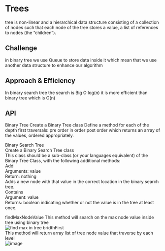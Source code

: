 # Trees
tree is non-linear and a hierarchical data structure consisting of a collection of nodes such that each node of the tree stores a value, a list of references to nodes (the “children”).    

## Challenge
in binary tree we use Queue to store data inside it  which mean that we use another data structure to enhance our algorithm  
## Approach & Efficiency
In binary search tree the search is Big O log(n) it is more efficient than binary tree which is O(n)
## API
Binary Tree
Create a Binary Tree class
Define a method for each of the depth first traversals:
pre order
in order
post order which returns an array of the values, ordered appropriately.  


Binary Search Tree  
Create a Binary Search Tree class   
This class should be a sub-class (or your languages equivalent) of the Binary Tree Class, with the following additional methods:   
Add    
Arguments: value   
Return: nothing    
Adds a new node with that value in the correct location in the binary search tree.   
Contains   
Argument: value   
Returns: boolean indicating whether or not the value is in the tree at least once.   

findMaxNodeValue
This method will search on the max node value  inside tree using binary tree    
![find max in tree](https://user-images.githubusercontent.com/97651232/162583139-ae6d528a-6589-4626-adca-1cd78df257f8.png)
bridthFirst   
This method will return array list of tree node value that traverse by each level   
![image](https://user-images.githubusercontent.com/97651232/163709601-e162630f-fda4-471b-bcd5-10e2019e2953.png)